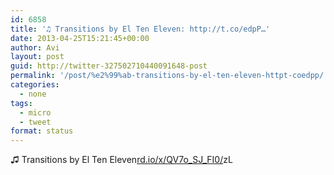 ```yaml
---
id: 6858
title: '♫ Transitions by El Ten Eleven: http://t.co/edpP…'
date: 2013-04-25T15:21:45+00:00
author: Avi
layout: post
guid: http://twitter-327502710440091648-post
permalink: '/post/%e2%99%ab-transitions-by-el-ten-eleven-httpt-coedpp/'
categories:
  - none
tags:
  - micro
  - tweet
format: status
---
```

♫ Transitions by El Ten Eleven[rd.io/x/QV7o\_SJ\_FI0/](http://rd.io/x/QV7o_SJ_FI0/)zL
